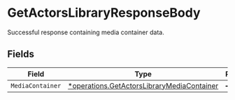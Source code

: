 # GetActorsLibraryResponseBody

Successful response containing media container data.


## Fields

| Field                                                                                                   | Type                                                                                                    | Required                                                                                                | Description                                                                                             |
| ------------------------------------------------------------------------------------------------------- | ------------------------------------------------------------------------------------------------------- | ------------------------------------------------------------------------------------------------------- | ------------------------------------------------------------------------------------------------------- |
| `MediaContainer`                                                                                        | [*operations.GetActorsLibraryMediaContainer](../../models/operations/getactorslibrarymediacontainer.md) | :heavy_minus_sign:                                                                                      | N/A                                                                                                     |